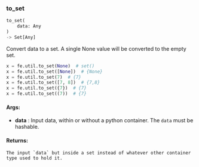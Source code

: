 

### to_set
```python
to_set(
	data: Any
)
-> Set[Any]
```
Convert data to a set. A single None value will be converted to the empty set.

```python
x = fe.util.to_set(None)  # set()
x = fe.util.to_set([None])  # {None}
x = fe.util.to_set(7)  # {7}
x = fe.util.to_set([7, 8])  # {7,8}
x = fe.util.to_set({7})  # {7}
x = fe.util.to_set((7))  # {7}
```


#### Args:

* **data** :  Input data, within or without a python container. The `data` must be hashable.

#### Returns:
    The input `data` but inside a set instead of whatever other container type used to hold it.